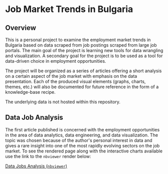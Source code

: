 # Job Market Trends in Bulgaria

## Overview

This is a personal project to examine the employment market trends in Bulgaria based on data scraped from job postings scraped from large job portals. The main goal of the project is learning new tools for data wrangling and visualization. A secondary goal for the project is to be used as a tool for data-driven choice in employment opportunities.


The project will be organized as a series of articles offering a short analysis on a certain aspect of the job market with emphasis on the data presentation. Each of the produced visual elements (graphs, charts, themes, etc.) will also be documented for future reference in the form of a knowledge-base recipe.


The underlying data is not hosted within this repository.


## Data Job Analysis

The first article published is concerned with the employment opportunities in the area of data analytics, data engineering, and data visualization. The topic was chosen because of the author's personal interest in data and gives a rare insight into one of the most rapidly evolving sectors on the job market. To see the rendered page along with the interactive charts available use the link to the `nbviewer` render below:

[Data Jobs Analysis  (`nbviewer`)](https://nbviewer.jupyter.org/github/nikolovdeyan/Job_Market_Trends_Bulgaria/blob/master/workbooks/Data_Jobs_Analysis.ipynb)
